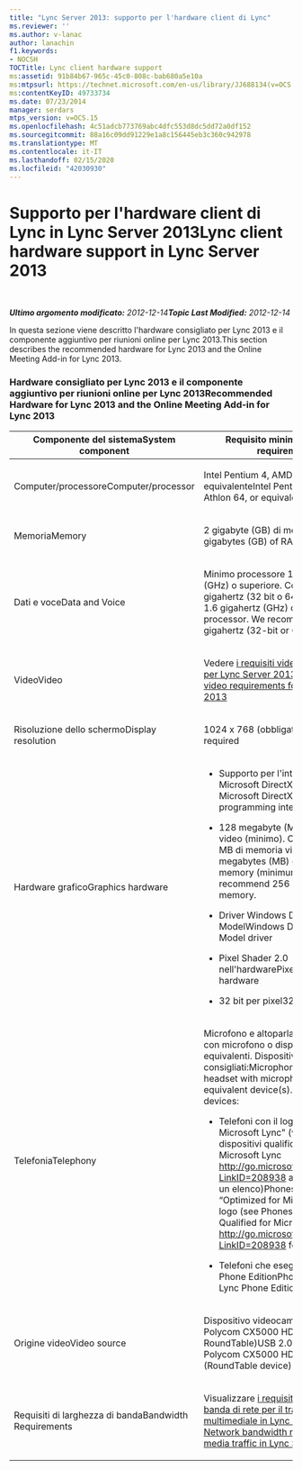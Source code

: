 ```yaml
---
title: "Lync Server 2013: supporto per l'hardware client di Lync"
ms.reviewer: ''
ms.author: v-lanac
author: lanachin
f1.keywords:
- NOCSH
TOCTitle: Lync client hardware support
ms:assetid: 91b84b67-965c-45c0-808c-bab680a5e10a
ms:mtpsurl: https://technet.microsoft.com/en-us/library/JJ688134(v=OCS.15)
ms:contentKeyID: 49733734
ms.date: 07/23/2014
manager: serdars
mtps_version: v=OCS.15
ms.openlocfilehash: 4c51adcb773769abc4dfc553d8dc5dd72a0df152
ms.sourcegitcommit: 88a16c09dd91229e1a8c156445eb3c360c942978
ms.translationtype: MT
ms.contentlocale: it-IT
ms.lasthandoff: 02/15/2020
ms.locfileid: "42030930"
---
```

<div data-xmlns="http://www.w3.org/1999/xhtml">

<div class="topic" data-xmlns="http://www.w3.org/1999/xhtml" data-msxsl="urn:schemas-microsoft-com:xslt" data-cs="http://msdn.microsoft.com/">

<div data-asp="http://msdn2.microsoft.com/asp">

# <a name="lync-client-hardware-support-in-lync-server-2013"></a><span data-ttu-id="97d79-102">Supporto per l'hardware client di Lync in Lync Server 2013</span><span class="sxs-lookup"><span data-stu-id="97d79-102">Lync client hardware support in Lync Server 2013</span></span>

</div>

<div id="mainSection">

<div id="mainBody">

<span> </span>

<span data-ttu-id="97d79-103">_**Ultimo argomento modificato:** 2012-12-14_</span><span class="sxs-lookup"><span data-stu-id="97d79-103">_**Topic Last Modified:** 2012-12-14_</span></span>

<span data-ttu-id="97d79-104">In questa sezione viene descritto l'hardware consigliato per Lync 2013 e il componente aggiuntivo per riunioni online per Lync 2013.</span><span class="sxs-lookup"><span data-stu-id="97d79-104">This section describes the recommended hardware for Lync 2013 and the Online Meeting Add-in for Lync 2013.</span></span>

### <a name="recommended-hardware-for-lync-2013-and-the-online-meeting-add-in-for-lync-2013"></a><span data-ttu-id="97d79-105">Hardware consigliato per Lync 2013 e il componente aggiuntivo per riunioni online per Lync 2013</span><span class="sxs-lookup"><span data-stu-id="97d79-105">Recommended Hardware for Lync 2013 and the Online Meeting Add-in for Lync 2013</span></span>

<table>
<colgroup>
<col style="width: 50%" />
<col style="width: 50%" />
</colgroup>
<thead>
<tr class="header">
<th><span data-ttu-id="97d79-106">Componente del sistema</span><span class="sxs-lookup"><span data-stu-id="97d79-106">System component</span></span></th>
<th><span data-ttu-id="97d79-107">Requisito minimo</span><span class="sxs-lookup"><span data-stu-id="97d79-107">Minimum requirement</span></span></th>
</tr>
</thead>
<tbody>
<tr class="odd">
<td><p><span data-ttu-id="97d79-108">Computer/processore</span><span class="sxs-lookup"><span data-stu-id="97d79-108">Computer/processor</span></span></p></td>
<td><p><span data-ttu-id="97d79-109">Intel Pentium 4, AMD Athlon 64 o equivalente</span><span class="sxs-lookup"><span data-stu-id="97d79-109">Intel Pentium 4, AMD Athlon 64, or equivalent</span></span></p></td>
</tr>
<tr class="even">
<td><p><span data-ttu-id="97d79-110">Memoria</span><span class="sxs-lookup"><span data-stu-id="97d79-110">Memory</span></span></p></td>
<td><p><span data-ttu-id="97d79-111">2 gigabyte (GB) di memoria RAM</span><span class="sxs-lookup"><span data-stu-id="97d79-111">2 gigabytes (GB) of RAM</span></span></p></td>
</tr>
<tr class="odd">
<td><p><span data-ttu-id="97d79-112">Dati e voce</span><span class="sxs-lookup"><span data-stu-id="97d79-112">Data and Voice</span></span></p></td>
<td><p><span data-ttu-id="97d79-p101">Minimo processore 1,6 gigahertz (GHz) o superiore. Consigliati 2.0 gigahertz (32 bit o 64 bit).</span><span class="sxs-lookup"><span data-stu-id="97d79-p101">Minimum 1.6 gigahertz (GHz) or faster processor. We recommend 2.0 gigahertz (32-bit or 64- bit).</span></span></p></td>
</tr>
<tr class="even">
<td><p><span data-ttu-id="97d79-115">Video</span><span class="sxs-lookup"><span data-stu-id="97d79-115">Video</span></span></p></td>
<td><p><span data-ttu-id="97d79-116">Vedere <a href="lync-server-2013-lync-client-video-requirements.md">i requisiti video di Lync client per Lync Server 2013</a></span><span class="sxs-lookup"><span data-stu-id="97d79-116">See <a href="lync-server-2013-lync-client-video-requirements.md">Lync client video requirements for Lync Server 2013</a></span></span></p></td>
</tr>
<tr class="odd">
<td><p><span data-ttu-id="97d79-117">Risoluzione dello schermo</span><span class="sxs-lookup"><span data-stu-id="97d79-117">Display resolution</span></span></p></td>
<td><p><span data-ttu-id="97d79-118">1024 x 768 (obbligatoria)</span><span class="sxs-lookup"><span data-stu-id="97d79-118">1024x768 required</span></span></p></td>
</tr>
<tr class="even">
<td><p><span data-ttu-id="97d79-119">Hardware grafico</span><span class="sxs-lookup"><span data-stu-id="97d79-119">Graphics hardware</span></span></p></td>
<td><ul>
<li><p><span data-ttu-id="97d79-120">Supporto per l'interfaccia API Microsoft DirectX 9</span><span class="sxs-lookup"><span data-stu-id="97d79-120">Support for Microsoft DirectX 9 application programming interface</span></span></p></li>
<li><p><span data-ttu-id="97d79-p102">128 megabyte (MB) di memoria video (minimo). Consigliati 256 MB di memoria video.</span><span class="sxs-lookup"><span data-stu-id="97d79-p102">128 megabytes (MB) of graphics memory (minimum). We recommend 256 MB of graphics memory.</span></span></p></li>
<li><p><span data-ttu-id="97d79-123">Driver Windows Display Driver Model</span><span class="sxs-lookup"><span data-stu-id="97d79-123">Windows Display Driver Model driver</span></span></p></li>
<li><p><span data-ttu-id="97d79-124">Pixel Shader 2.0 nell'hardware</span><span class="sxs-lookup"><span data-stu-id="97d79-124">Pixel Shader 2.0 in hardware</span></span></p></li>
<li><p><span data-ttu-id="97d79-125">32 bit per pixel</span><span class="sxs-lookup"><span data-stu-id="97d79-125">32 bits per pixel</span></span></p></li>
</ul></td>
</tr>
<tr class="odd">
<td><p><span data-ttu-id="97d79-126">Telefonia</span><span class="sxs-lookup"><span data-stu-id="97d79-126">Telephony</span></span></p></td>
<td><p><span data-ttu-id="97d79-p103">Microfono e altoparlanti, auricolare con microfono o dispositivi equivalenti. Dispositivi consigliati:</span><span class="sxs-lookup"><span data-stu-id="97d79-p103">Microphone and speakers, headset with microphone, or equivalent device(s). Recommended devices:</span></span></p>
<ul>
<li><p><span data-ttu-id="97d79-129">Telefoni con il logo "Optimized for Microsoft Lync" (vedere telefoni e dispositivi qualificati per Microsoft Lync <a href="http://go.microsoft.com/fwlink/p/?linkid=208938">http://go.microsoft.com/fwlink/p/?LinkID=208938</a> all'indirizzo per un elenco)</span><span class="sxs-lookup"><span data-stu-id="97d79-129">Phones with the “Optimized for Microsoft Lync” logo (see Phones and Devices Qualified for Microsoft Lync at <a href="http://go.microsoft.com/fwlink/p/?linkid=208938">http://go.microsoft.com/fwlink/p/?LinkID=208938</a> for a list)</span></span></p></li>
<li><p><span data-ttu-id="97d79-130">Telefoni che eseguono Lync Phone Edition</span><span class="sxs-lookup"><span data-stu-id="97d79-130">Phones that run Lync Phone Edition</span></span></p></li>
</ul></td>
</tr>
<tr class="even">
<td><p><span data-ttu-id="97d79-131">Origine video</span><span class="sxs-lookup"><span data-stu-id="97d79-131">Video source</span></span></p></td>
<td><p><span data-ttu-id="97d79-132">Dispositivo videocamera USB 2,0 o Polycom CX5000 HD (dispositivo RoundTable)</span><span class="sxs-lookup"><span data-stu-id="97d79-132">USB 2.0 video camera or Polycom CX5000 HD device (RoundTable device)</span></span></p></td>
</tr>
<tr class="odd">
<td><p><span data-ttu-id="97d79-133">Requisiti di larghezza di banda</span><span class="sxs-lookup"><span data-stu-id="97d79-133">Bandwidth Requirements</span></span></p></td>
<td><p><span data-ttu-id="97d79-134">Visualizzare <a href="lync-server-2013-network-bandwidth-requirements-for-media-traffic.md">i requisiti di larghezza di banda di rete per il traffico multimediale in Lync Server 2013</a></span><span class="sxs-lookup"><span data-stu-id="97d79-134">See <a href="lync-server-2013-network-bandwidth-requirements-for-media-traffic.md">Network bandwidth requirements for media traffic in Lync Server 2013</a></span></span></p></td>
</tr>
</tbody>
</table>


</div>

<span> </span>

</div>

</div>

</div>

